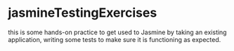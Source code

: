# jasmineTestingExercises
this is some hands-on practice to get used to Jasmine by taking an existing application, writing some tests to make sure it is functioning as expected.

